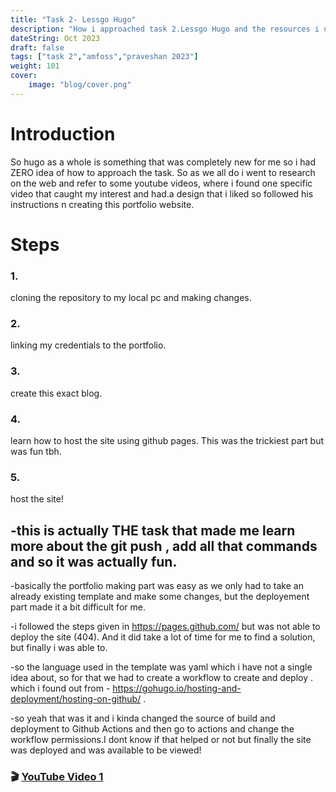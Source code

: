 ```yaml
---
title: "Task 2- Lessgo Hugo"
description: "How i approached task 2.Lessgo Hugo and the resources i used for completeing the task."
dateString: Oct 2023
draft: false
tags: ["task 2","amfoss","praveshan 2023"]
weight: 101
cover:
    image: "blog/cover.png"
---
```





# Introduction
So hugo as a whole is something that was completely new for me so i had ZERO idea of how to approach the task. So as we all do i went to research on the web and refer to some youtube videos, where i found one specific video that caught my interest and had.a design that i liked so followed his instructions n creating this portfolio website.

# Steps

### 1.
cloning the repository to my local pc and making changes.
### 2.
linking my credentials to the portfolio.

### 3.
create this exact blog.

### 4.
learn how to host the site using github pages. This was the trickiest part but was fun tbh.


### 5.
host the site!


## -this is actually THE task that made me learn more about the git push , add all that commands and so it was actually fun.


-basically the portfolio making part was easy as we only had to take an already existing template and make some changes, but the deployement part made it a bit difficult for me.

-i followed the steps given in https://pages.github.com/ but was not able to deploy the site (404). And it did take a lot of time for me to find a solution, but finally i was able to.

-so the language used in the template was yaml which i have not a single idea about, so for that we had to create a workflow to create and deploy . which i found out from - https://gohugo.io/hosting-and-deployment/hosting-on-github/ .

-so yeah that was it and i kinda changed the source of build and deployment to Github Actions and then go to actions and change the workflow permissions.I dont know if that helped or not but finally the site was deployed and was available to be viewed!





### 🎬 [YouTube Video 1](https://www.youtube.com/watch?v=EZI9kydYhfA)

